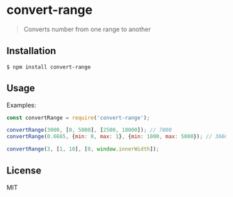 # convert-range
> Converts number from one range to another

## Installation
`$ npm install convert-range`

## Usage
Examples:  
```js
const convertRange = require('convert-range');

convertRange(3000, [0, 5000], [2500, 10000]); // 7000
convertRange(0.6665, {min: 0, max: 1}, {min: 1000, max: 5000}); // 3666

convertRange(3, [1, 10], [0, window.innerWidth]);
```

## License
MIT
